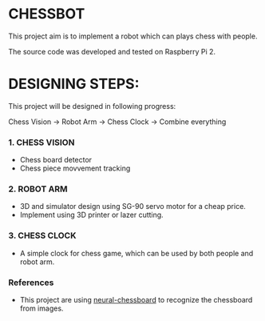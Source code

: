 # CHESSBOT

This project aim is to implement a robot which can plays chess with people.

The source code was developed and tested on Raspberry Pi 2.

# DESIGNING STEPS:

This project will be designed in following progress:

Chess Vision -> Robot Arm -> Chess Clock -> Combine everything

### 1. CHESS VISION
- Chess board detector
- Chess piece movvement tracking

### 2. ROBOT ARM
- 3D and simulator design using SG-90 servo motor for a cheap price.
- Implement using 3D printer or lazer cutting.

### 3. CHESS CLOCK
- A simple clock for chess game, which can be used by both people and robot arm.


### References

- This project are using [neural-chessboard](https://github.com/maciejczyzewski/neural-chessboard) to recognize the chessboard from images.
